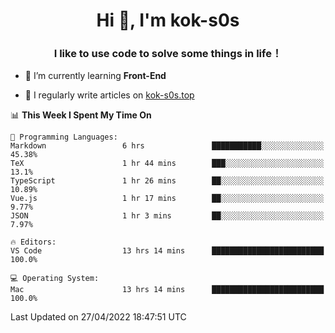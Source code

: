 <h1 align="center">Hi 👋, I'm kok-s0s</h1>
<h3 align="center">I like to use code to solve some things in life！</h3>

- 🌱 I’m currently learning **Front-End**

- 📝 I regularly write articles on [kok-s0s.top](https://kok-s0s.top/)



<!--START_SECTION:waka-->
📊 **This Week I Spent My Time On** 

```text
💬 Programming Languages: 
Markdown                 6 hrs               ███████████░░░░░░░░░░░░░░   45.38% 
TeX                      1 hr 44 mins        ███░░░░░░░░░░░░░░░░░░░░░░   13.1% 
TypeScript               1 hr 26 mins        ██░░░░░░░░░░░░░░░░░░░░░░░   10.89% 
Vue.js                   1 hr 17 mins        ██░░░░░░░░░░░░░░░░░░░░░░░   9.77% 
JSON                     1 hr 3 mins         ██░░░░░░░░░░░░░░░░░░░░░░░   7.97%

🔥 Editors: 
VS Code                  13 hrs 14 mins      █████████████████████████   100.0%

💻 Operating System: 
Mac                      13 hrs 14 mins      █████████████████████████   100.0%

```


 Last Updated on 27/04/2022 18:47:51 UTC
<!--END_SECTION:waka-->
